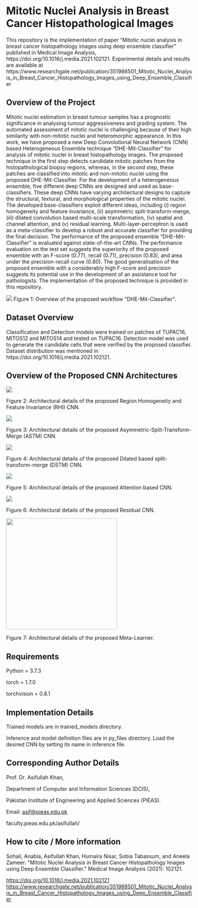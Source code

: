 # Mitotic Nuclei Analysis in Breast Cancer Histopathological Images
</b>
This repository is the implementation of paper “Mitotic nuclei analysis in breast cancer histopathology images using deep ensemble classifier” published in Medical Image Analysis, https://doi.org/10.1016/j.media.2021.102121. Experimental details and results are available at https://www.researchgate.net/publication/351988501_Mitotic_Nuclei_Analysis_in_Breast_Cancer_Histopathology_Images_using_Deep_Ensemble_Classifier

## Overview of the Project
</b>

Mitotic  nuclei  estimation  in breast  tumour  samples  has  a  prognostic  significance  in  analysing  tumour aggressiveness and grading system. The automated assessment of mitotic nuclei is challenging because of their  high  similarity  with  non-mitotic  nuclei  and  heteromorphic  appearance.  In  this  work,  we have proposed a  new Deep  Convolutional  Neural  Network  (CNN)  based Heterogeneous Ensemble technique “DHE-Mit-Classifier” for analysis  of  mitotic  nuclei  in breast  histopathology  images. The  proposed technique in  the  first  step detects candidate  mitotic patches from  the  histopathological biopsy  regions, whereas, in  the second step, these  patches  are  classified  into  mitotic  and  non-mitotic  nuclei  using the proposed  DHE-Mit-Classifier.  For the development  of a heterogeneous  ensemble,  five different deep CNNs are designed and used as base-classifiers. These deep CNNs have varying architectural designs to capture  the  structural,  textural,  and  morphological  properties  of  the  mitotic  nuclei.  The  developed  base-classifiers exploit different ideas, including (i) region homogeneity and feature invariance, (ii) asymmetric split-transform-merge, (iii) dilated convolution based multi-scale transformation, (iv) spatial and channel attention, and (v) residual learning. Multi-layer-perceptron is used as a meta-classifier to develop a robust and accurate classifier for providing the final decision. The performance of the proposed ensemble “DHE-Mit-Classifier” is evaluated against state-of-the-art  CNNs.  The  performance  evaluation  on  the  test  set suggests the superiority of the proposed ensemble  with an F-score (0.77), recall (0.71), precision (0.83), and area under the precision-recall curve (0.80). The good generalisation of the proposed ensemble with a considerably high F-score and precision suggests its potential use in the development of an assistance tool for pathologists. The implementation of the proposed technique is provided in this repository.   


<img src="images/Proposed Ensemble DHE-Mit-Classifier.png" > 
</b>
Figure 1: Overview of the proposed workflow "DHE-Mit-Classifier".

## Dataset Overview
</b>
Classification and Detection models were trained on  patches of TUPAC16, MITOS12 and MITOS14 and tested on TUPAC16.
</b>
Detection model was used to generate the candidate cells that were verified by the proposed classifier. Dataset distribution was mentioned in https://doi.org/10.1016/j.media.2021.102121.

## Overview of the Proposed CNN Architectures

</b><img src="images/RHINet.png" >

</b> Figure 2: Architectural details of the proposed Region Homogeneity and Feature Invariance (RHI) CNN.

</b><img src="images/ASTMNet.png">

</b> Figure 3: Architectural details of the proposed Asymmetric-Split-Transform-Merge (ASTM) CNN.

</b><img src="images/DSTMNet.png">

</b> Figure 4: Architectural details of the proposed Dilated based split-transform-merge (DSTM) CNN.

</b><img src="images/ATTENNet.png">

</b> Figure 5: Architectural details of the proposed Attention based CNN.

</b><img src="images/ResidualNet.png">

</b> Figure 6: Architectural details of the proposed Residual CNN.

</b><img src="images/Proposed Meta-Learner.png" width="300" height="300" />

Figure 7: Architectural details of the proposed Meta-Learner.

## Requirements
</b>

</b>Python = 3.7.3

</b>torch = 1.7.0

</b>torchvision = 0.8.1

## Implementation Details

Trained models are in trained_models directory.

Inference and model definition files are in py_files directory. Load the desired CNN by setting its name in inference file.

## Corresponding Author Details
Prof. Dr. Asifullah Khan,

Department of Computer and Information Sciences (DCIS),

Pakistan Institute of Engineering and Applied Sciences (PIEAS).

Email: asif@pieas.edu.pk

faculty.pieas.edu.pk/asifullah/

## How to cite / More information
Sohail, Anabia, Asifullah Khan, Humaira Nisar, Sobia Tabassum, and Aneela Zameer. "Mitotic Nuclei Analysis in Breast Cancer Histopathology Images using Deep Ensemble Classifier." Medical Image Analysis (2021): 102121.

https://doi.org/10.1016/j.media.2021.102121
https://www.researchgate.net/publication/351988501_Mitotic_Nuclei_Analysis_in_Breast_Cancer_Histopathology_Images_using_Deep_Ensemble_Classifier










